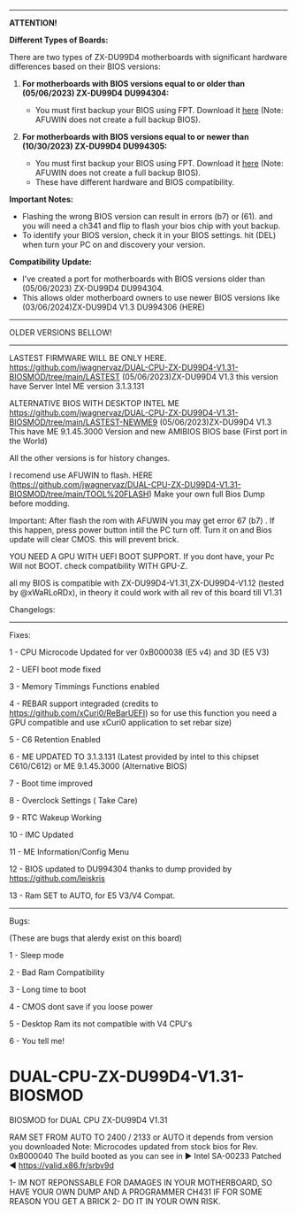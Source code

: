 

---

**ATTENTION!**

**Different Types of Boards:**

There are two types of ZX-DU99D4 motherboards with significant hardware differences based on their BIOS versions:

1. **For motherboards with BIOS versions equal to or older than (05/06/2023) ZX-DU99D4 DU994304:**
   - You must first backup your BIOS using FPT. Download it [here](https://github.com/jwagnervaz/DUAL-CPU-ZX-DU99D4-V1.31-BIOSMOD/blob/main/FPT/FPT.zip) (Note: AFUWIN does not create a full backup BIOS).

2. **For motherboards with BIOS versions equal to or newer than (10/30/2023) ZX-DU99D4 DU994305:**
   - You must first backup your BIOS using FPT. Download it [here](https://github.com/jwagnervaz/DUAL-CPU-ZX-DU99D4-V1.31-BIOSMOD/blob/main/FPT/FPT.zip) (Note: AFUWIN does not create a full backup BIOS).
   - These have different hardware and BIOS compatibility.

**Important Notes:**
- Flashing the wrong BIOS version can result in errors (b7) or (61). and you will need a ch341 and flip to flash your bios chip with yout backup.
- To identify your BIOS version, check it in your BIOS settings. hit (DEL) when turn your PC on and discovery your version.

**Compatibility Update:**
- I've created a port for motherboards with BIOS versions older than (05/06/2023) ZX-DU99D4 DU994304.
- This allows older motherboard owners to use newer BIOS versions like (03/06/2024)ZX-DU99D4 V1.3 DU994306  (HERE)

---
OLDER VERSIONS BELLOW!
______________________________________________________________________
LASTEST FIRMWARE WILL BE ONLY HERE.
https://github.com/jwagnervaz/DUAL-CPU-ZX-DU99D4-V1.31-BIOSMOD/tree/main/LASTEST
(05/06/2023)ZX-DU99D4 V1.3
this version have Server Intel ME version 3.1.3.131

ALTERNATIVE BIOS WITH DESKTOP INTEL ME
https://github.com/jwagnervaz/DUAL-CPU-ZX-DU99D4-V1.31-BIOSMOD/tree/main/LASTEST-NEWME9
(05/06/2023)ZX-DU99D4 V1.3
This have ME 9.1.45.3000 Version and new AMIBIOS BIOS base (First port in the World)


All the other versions is for history changes.

I recomend use AFUWIN to flash. 
HERE (https://github.com/jwagnervaz/DUAL-CPU-ZX-DU99D4-V1.31-BIOSMOD/tree/main/TOOL%20FLASH)
Make your own full Bios Dump before modding.

Important: After flash the rom with AFUWIN you may get error 67 (b7) .
If this happen, press power button intill the PC turn off.
Turn it on and Bios update will clear CMOS. 
this will prevent brick.


YOU NEED A GPU WITH UEFI BOOT SUPPORT.
If you dont have, your Pc Will not BOOT.
check compatibility WITH GPU-Z.

all my BIOS is compatible with 
ZX-DU99D4-V1.31,ZX-DU99D4-V1.12 (tested by @xWaRLoRDx), in theory it could work with all rev of this board till V1.31



Changelogs:

-------------------------------------------
Fixes:

1 - CPU Microcode Updated for ver 0xB000038 (E5 v4) and 3D (E5 V3)
 
2 - UEFI boot mode fixed

3 - Memory Timmings Functions enabled

4 - REBAR support integraded (credits to https://github.com/xCuri0/ReBarUEFI) so for use this function you need a GPU compatible and use xCuri0 application to set rebar size) 

5 - C6 Retention Enabled

6 - ME UPDATED TO 3.1.3.131 (Latest provided by intel to this chipset C610/C612) or  ME 9.1.45.3000 (Alternative BIOS)

7 - Boot time improved

8 - Overclock Settings ( Take Care)

9 - RTC Wakeup Working

10 - IMC Updated

11 - ME Information/Config Menu

12 - BIOS updated to DU994304 thanks to dump provided by https://github.com/leiskris

13 - Ram SET to AUTO, for E5 V3/V4 Compat.


-------------------------------------------

Bugs:



(These are bugs that alerdy exist on this board)

1 - Sleep mode

2 - Bad Ram Compatibility

3 - Long time to boot

4 - CMOS dont save if you loose power

5 - Desktop Ram its not compatible with V4 CPU's

6 - You tell me!




# DUAL-CPU-ZX-DU99D4-V1.31-BIOSMOD
BIOSMOD for DUAL CPU ZX-DU99D4 V1.31 



RAM SET FROM AUTO TO 2400 / 2133 or AUTO it depends from version you downloaded
Note: Microcodes updated from stock bios for Rev. 0xB000040 The build booted as you can see in ► Intel SA-00233 Patched ◄ https://valid.x86.fr/srbv9d

1- IM NOT REPONSSABLE FOR DAMAGES IN YOUR MOTHERBOARD, SO HAVE YOUR OWN DUMP AND A PROGRAMMER CH431 IF FOR SOME REASON YOU GET A BRICK
2- DO IT IN YOUR OWN RISK.
